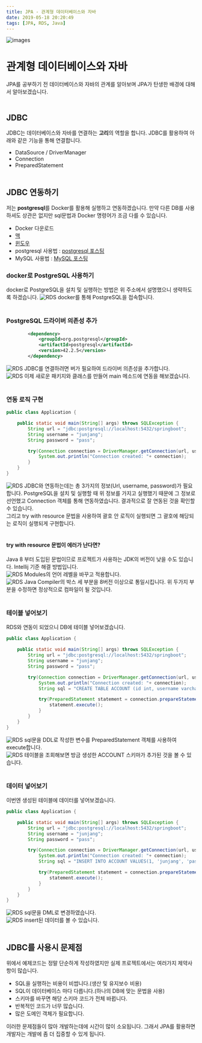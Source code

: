 ```yaml
---
title: JPA - 관계형 데이터베이스와 자바
date: 2019-05-18 20:20:49
tags: [JPA, RDS, Java]
---
```


![images](../../images//jpa/jpa.jpg)<br/>

# 관계형 데이터베이스와 자바

JPA를 공부하기 전 데이터베이스와 자바의 관계를 알아보며 JPA가 탄생한 배경에 대해서 알아보겠습니다.<br/>
<br/>

## JDBC

JDBC는 데이터베이스와 자바를 연결하는 **고리**의 역할을 합니다.
JDBC를 활용하여 아래와 같은 기능을 통해 연결합니다.

- DataSource / DriverManager
- Connection
- PreparedStatement
  <br/>
  <br/>

## JDBC 연동하기

저는 **postgresql**를 Docker를 활용해 실행하고 연동하겠습니다. 만약 다른 DB를 사용하셔도 상관은 없지만 sql문법과 Docker 명령어가 조금 다를 수 있습니다.<br/>

- Docker 다운로드
- [맥](https://hub.docker.com/editions/community/docker-ce-desktop-mac)
- [윈도우](https://hub.docker.com/editions/community/docker-ce-desktop-windows)
- postgresql 사용법 : [postgresql 포스팅](https://junjangsee.github.io/2019/05/13/spring/spring-25/)
- MySQL 사용법 : [MySQL 포스팅](https://junjangsee.github.io/2019/05/12/spring/spring-24/)
  <br/>

### docker로 PostgreSQL 사용하기

docker로 PostgreSQL을 설치 및 실행하는 방법은 위 주소에서 설명했으니 생략하도록 하겠습니다.
![RDS](../../images//jpa/rds/jrds1.png) docker를 통해 PostgreSQL을 접속합니다.<br/>
<br/>

### PostgreSQL 드라이버 의존성 추가

```xml
        <dependency>
            <groupId>org.postgresql</groupId>
            <artifactId>postgresql</artifactId>
            <version>42.2.5</version>
        </dependency>
```

![RDS](../../images//jpa/rds/jrds2.png) JDBC를 연결하려면 버가 필요하여 드라이버 의존성을 추가합니다.<br/>
![RDS](../../images//jpa/rds/jrds3.png) 이제 새로운 패키지와 클래스를 만들어 main 메소드에 연동을 해보겠습니다.<br/>
<br/>

### 연동 로직 구현

```java
public class Application {

    public static void main(String[] args) throws SQLException {
        String url = "jdbc:postgresql://localhost:5432/springboot";
        String username = "junjang";
        String password = "pass";

        try(Connection connection = DriverManager.getConnection(url, username, password)){
            System.out.println("Connection created: "+ connection);
        }
    }
}
```

![RDS](../../images//jpa/rds/jrds6.png) JDBC와 연동하는데는 총 3가지의 정보(Url, username, password)가 필요합니다.
PostgreSQL을 설치 및 실행할 때 위 정보를 가지고 실행했기 때문에 그 정보로 선언했고 Connection 객체를 통해 연동하였습니다.
결과적으로 잘 연동된 것을 확인할 수 있습니다.<br/>
그리고 try with resource 문법을 사용하여 괄호 안 로직이 실행되면 그 괄호에 해당되는 로직이 실행되게 구현합니다.<br/>
<br/>

#### try with resource 문법이 에러가 난다면?

Java 8 부터 도입된 문법이므로 프로젝트가 사용하는 JDK의 버전이 낮을 수도 있습니다. Intellij 기준 해결 방법입니다.<br/>
![RDS](../../images//jpa/rds/jrds4.png) Modules의 언어 레벨을 바꾸고 적용합니다.<br/>
![RDS](../../images//jpa/rds/jrds5.png) Java Compiler의 박스 세 부분을 8버전 이상으로 통일시킵니다.
위 두가지 부분을 수정하면 정상적으로 컴파일이 될 것입니다.<br/>
<br/>

### 테이블 넣어보기

RDS와 연동이 되었으니 DB에 테이블 넣어보겠습니다.<br/>

```java
public class Application {

    public static void main(String[] args) throws SQLException {
        String url = "jdbc:postgresql://localhost:5432/springboot";
        String username = "junjang";
        String password = "pass";

        try(Connection connection = DriverManager.getConnection(url, username, password)){
            System.out.println("Connection created: "+ connection);
            String sql = "CREATE TABLE ACCOUNT (id int, username varchar(255), password varchar(255));";

            try(PreparedStatement statement = connection.prepareStatement(sql)){
                statement.execute();
            }
        }
    }
}
```

![RDS](../../images//jpa/rds/jrds7.png) sql문을 DDL로 작성한 변수를 PreparedStatement 객체를 사용하여 execute합니다.<br/>
![RDS](../../images//jpa/rds/jrds8.png) 테이블을 조회해보면 방금 생성한 ACCOUNT 스키마가 추가된 것을 볼 수 있습니다.<br/>
<br/>

### 데이터 넣어보기

이번엔 생성된 테이블에 데이터를 넣어보겠습니다.<br/>

```java
public class Application {

    public static void main(String[] args) throws SQLException {
        String url = "jdbc:postgresql://localhost:5432/springboot";
        String username = "junjang";
        String password = "pass";

        try(Connection connection = DriverManager.getConnection(url, username, password)){
            System.out.println("Connection created: "+ connection);
            String sql = "INSERT INTO ACCOUNT VALUES(1, 'junjang', 'pass');";

            try(PreparedStatement statement = connection.prepareStatement(sql)){
                statement.execute();
            }
        }
    }
}
```

![RDS](../../images//jpa/rds/jrds9.png) sql문을 DML로 변경하였습니다.<br/>
![RDS](../../images//jpa/rds/jrds10.png) insert된 데이터를 볼 수 있습니다.<br/>
<br/>

## JDBC를 사용시 문제점

위에서 예제코드는 정말 단순하게 작성하였지만 실제 프로젝트에서는 여러가지 제약사항이 많습니다.

- SQL을 실행하는 비용이 비쌉니다.(생산 및 유지보수 비용)
- SQL이 데이터베이스 마다 다릅니다.(하나의 DB에 맞는 문법을 사용)
- 스키마를 바꾸면 해당 스키마 코드가 전체 바뀝니다.
- 반복적인 코드가 너무 많습니다.
- 많은 도메인 객체가 필요합니다.

이러한 문제점들이 많아 개발하는데에 시간이 많이 소요됩니다.
그래서 JPA를 활용하면 개발자는 개발에 좀 더 집중할 수 있게 됩니다.<br/>
